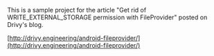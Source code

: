 This is a sample project for the article "Get rid of WRITE_EXTERNAL_STORAGE permission with FileProvider" posted on Drivy's blog.

[http://drivy.engineering/android-fileprovider/](http://drivy.engineering/android-fileprovider/)